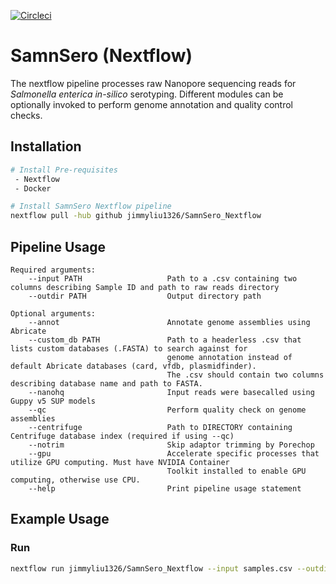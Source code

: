[![Circleci](https://circleci.com/gh/jimmyliu1326/SamnSero_Nextflow.svg?style=svg)](https://app.circleci.com/pipelines/github/jimmyliu1326/SamnSero_Nextflow)

# SamnSero (Nextflow)
The nextflow pipeline processes raw Nanopore sequencing reads for *Salmonella enterica* *in-silico* serotyping. Different modules can be optionally invoked to perform genome annotation and quality control checks.

## Installation
```bash
# Install Pre-requisites
 - Nextflow
 - Docker

# Install SamnSero Nextflow pipeline
nextflow pull -hub github jimmyliu1326/SamnSero_Nextflow
```

## Pipeline Usage
```
Required arguments:
    --input PATH                   Path to a .csv containing two columns describing Sample ID and path to raw reads directory
    --outdir PATH                  Output directory path

Optional arguments:
    --annot                        Annotate genome assemblies using Abricate
    --custom_db PATH               Path to a headerless .csv that lists custom databases (.FASTA) to search against for 
                                   genome annotation instead of default Abricate databases (card, vfdb, plasmidfinder).
                                   The .csv should contain two columns describing database name and path to FASTA.
    --nanohq                       Input reads were basecalled using Guppy v5 SUP models
    --qc                           Perform quality check on genome assemblies
    --centrifuge                   Path to DIRECTORY containing Centrifuge database index (required if using --qc)
    --notrim                       Skip adaptor trimming by Porechop
    --gpu                          Accelerate specific processes that utilize GPU computing. Must have NVIDIA Container
                                   Toolkit installed to enable GPU computing, otherwise use CPU.
    --help                         Print pipeline usage statement
```

## Example Usage
### Run
```bash
nextflow run jimmyliu1326/SamnSero_Nextflow --input samples.csv --outdir results
```